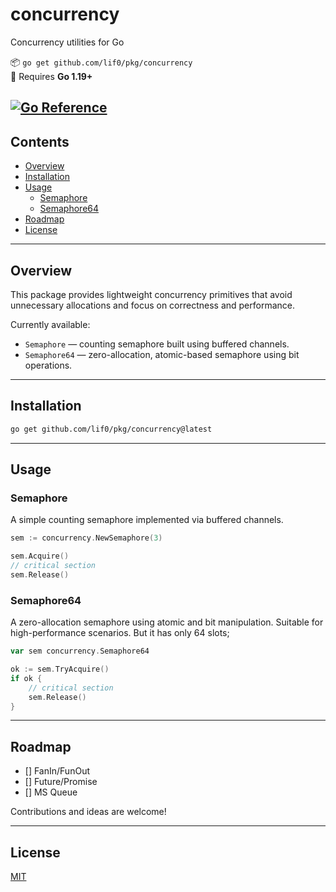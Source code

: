 # concurrency

Concurrency utilities for Go

📦 `go get github.com/lif0/pkg/concurrency`  
🧪 Requires **Go 1.19+**

[![Go Reference](https://pkg.go.dev/badge/github.com/lif0/pkg.svg)](https://pkg.go.dev/github.com/lif0/pkg/concurrency)
---

## Contents

- [Overview](#overview)
- [Installation](#installation)
- [Usage](#usage)
  - [Semaphore](#semaphore)
  - [Semaphore64](#semaphore64)
- [Roadmap](#roadmap)
- [License](#license)

---

## Overview

This package provides lightweight concurrency primitives that avoid unnecessary allocations and focus on correctness and performance.

Currently available:

- `Semaphore` — counting semaphore built using buffered channels.
- `Semaphore64` — zero-allocation, atomic-based semaphore using bit operations.

---

## Installation

```bash
go get github.com/lif0/pkg/concurrency@latest
```

---

## Usage

### Semaphore

A simple counting semaphore implemented via buffered channels.

```go
sem := concurrency.NewSemaphore(3)

sem.Acquire()
// critical section
sem.Release()
```

### Semaphore64

A zero-allocation semaphore using atomic and bit manipulation. Suitable for high-performance scenarios. But it has only 64 slots;

```go
var sem concurrency.Semaphore64

ok := sem.TryAcquire()
if ok {
    // critical section
    sem.Release()
}
```

---

## Roadmap

- [] FanIn/FunOut
- [] Future/Promise
- [] MS Queue

Contributions and ideas are welcome!

---

## License

[MIT](./LICENSE)
